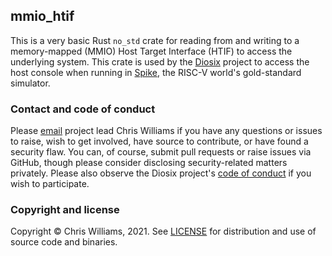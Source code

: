 ## mmio_htif

This is a very basic Rust `no_std` crate for reading from and writing to a memory-mapped (MMIO) Host Target Interface (HTIF) to access the underlying system. This crate is used by the [Diosix](https://diosix.org) project to access the host console when running in [Spike](https://github.com/riscv/riscv-isa-sim), the RISC-V world's gold-standard simulator.

### Contact and code of conduct <a name="contact"></a>

Please [email](mailto:chrisw@diosix.org) project lead Chris Williams if you have any questions or issues to raise, wish to get involved, have source to contribute, or have found a security flaw. You can, of course, submit pull requests or raise issues via GitHub, though please consider disclosing security-related matters privately. Please also observe the Diosix project's [code of conduct](https://diosix.org/docs/conduct.html) if you wish to participate.

### Copyright and license <a name="copyright"></a>

Copyright &copy; Chris Williams, 2021. See [LICENSE](LICENSE) for distribution and use of source code and binaries.
